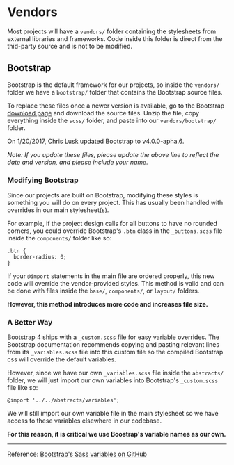 # Vendors

Most projects will have a `vendors/` folder containing the stylesheets from external libraries and frameworks. Code inside this folder is direct from the thid-party source and is not to be modified. 

## Bootstrap

Bootstrap is the default framework for our projects, so inside the `vendors/` folder we have a `bootstrap/` folder that contains the Bootstrap source files.

To replace these files once a newer version is available, go to the Bootstrap [download page](http://v4-alpha.getbootstrap.com/getting-started/download/) and download the source files. Unzip the file, copy everything inside the `scss/` folder, and paste into our `vendors/bootstrap/` folder.

On 1/20/2017, Chris Lusk updated Bootstrap to v4.0.0-apha.6.

*Note: If you update these files, please update the above line to reflect the date and version, and please include your name.*

### Modifying Bootstrap

Since our projects are built on Bootstrap, modifying these styles is something you will do on every project. This has usually been handled with overrides in our main stylesheet(s).

For example, if the project design calls for all buttons to have no rounded corners, you could override Bootstrap's `.btn` class in the `_buttons.scss` file inside the `components/` folder like so:

```css3
.btn {
  border-radius: 0;
}
```

If your `@import` statements in the main file are ordered properly, this new code will override the vendor-provided styles. This method is valid and can be done with files inside the `base/`, `components/`, or `layout/` folders.

**However, this method introduces more code and increases file size.**

### A Better Way

Bootstrap 4 ships with a `_custom.scss` file for easy variable overrides. The Bootstrap documentation recommends copying and pasting relevant lines from its `_variables.scss` file into this custom file so the compiled Bootstrap css will override the default variables.

However, since we have our own `_variables.scss` file inside the `abstracts/` folder, we will just import our own variables into Bootstrap's `_custom.scss` file like so:

```
@import '../../abstracts/variables';
```

We will still import our own variable file in the main stylesheet so we have access to these variables elsewhere in our codebase.

**For this reason, it is critical we use Boostrap's variable names as our own.**

---

Reference: [Bootstrap's Sass variables on GitHub](http://github.com/twbs/bootstrap-sass/blob/master/assets/stylesheets/bootstrap/_variables.scss)
